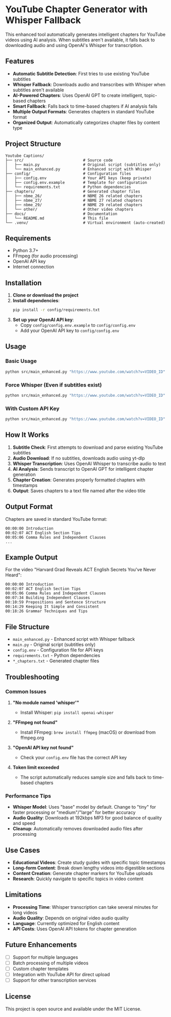 # YouTube Chapter Generator with Whisper Fallback

This enhanced tool automatically generates intelligent chapters for YouTube videos using AI analysis. When subtitles aren't available, it falls back to downloading audio and using OpenAI's Whisper for transcription.

## Features

- **Automatic Subtitle Detection**: First tries to use existing YouTube subtitles
- **Whisper Fallback**: Downloads audio and transcribes with Whisper when subtitles aren't available
- **AI-Powered Chapters**: Uses OpenAI GPT to create intelligent, topic-based chapters
- **Smart Fallback**: Falls back to time-based chapters if AI analysis fails
- **Multiple Output Formats**: Generates chapters in standard YouTube format
- **Organized Output**: Automatically categorizes chapter files by content type

## Project Structure

```
Youtube Captions/
├── src/                          # Source code
│   ├── main.py                   # Original script (subtitles only)
│   └── main_enhanced.py          # Enhanced script with Whisper
├── config/                       # Configuration files
│   ├── config.env                # Your API keys (keep private)
│   ├── config.env.example        # Template for configuration
│   └── requirements.txt          # Python dependencies
├── chapters/                     # Generated chapter files
│   ├── nbme_26/                  # NBME 26 related chapters
│   ├── nbme_27/                  # NBME 27 related chapters
│   ├── nbme_29/                  # NBME 29 related chapters
│   └── other/                    # Other video chapters
├── docs/                         # Documentation
│   └── README.md                 # This file
└── .venv/                        # Virtual environment (auto-created)
```

## Requirements

- Python 3.7+
- FFmpeg (for audio processing)
- OpenAI API key
- Internet connection

## Installation

1. **Clone or download the project**
2. **Install dependencies**:
   ```bash
   pip install -r config/requirements.txt
   ```
3. **Set up your OpenAI API key**:
   - Copy `config/config.env.example` to `config/config.env`
   - Add your OpenAI API key to `config/config.env`

## Usage

### Basic Usage

```bash
python src/main_enhanced.py "https://www.youtube.com/watch?v=VIDEO_ID" 100
```

### Force Whisper (Even if subtitles exist)

```bash
python src/main_enhanced.py "https://www.youtube.com/watch?v=VIDEO_ID" 100 --use-whisper
```

### With Custom API Key

```bash
python src/main_enhanced.py "https://www.youtube.com/watch?v=VIDEO_ID" 100 --api-key YOUR_API_KEY
```

## How It Works

1. **Subtitle Check**: First attempts to download and parse existing YouTube subtitles
2. **Audio Download**: If no subtitles, downloads audio using yt-dlp
3. **Whisper Transcription**: Uses OpenAI Whisper to transcribe audio to text
4. **AI Analysis**: Sends transcript to OpenAI GPT for intelligent chapter generation
5. **Chapter Creation**: Generates properly formatted chapters with timestamps
6. **Output**: Saves chapters to a text file named after the video title

## Output Format

Chapters are saved in standard YouTube format:
```
00:00:00 Introduction
00:02:07 ACT English Section Tips
00:05:06 Comma Rules and Independent Clauses
...
```

## Example Output

For the video "Harvard Grad Reveals ACT English Secrets You've Never Heard":

```
00:00:00 Introduction
00:02:07 ACT English Section Tips
00:05:06 Comma Rules and Independent Clauses
00:07:34 Building Independent Clauses
00:10:59 Prepositions and Sentence Structure
00:14:29 Keeping It Simple and Consistent
00:18:26 Grammar Techniques and Tips
```

## File Structure

- `main_enhanced.py` - Enhanced script with Whisper fallback
- `main.py` - Original script (subtitles only)
- `config.env` - Configuration file for API keys
- `requirements.txt` - Python dependencies
- `*_chapters.txt` - Generated chapter files

## Troubleshooting

### Common Issues

1. **"No module named 'whisper'"**
   - Install Whisper: `pip install openai-whisper`

2. **"FFmpeg not found"**
   - Install FFmpeg: `brew install ffmpeg` (macOS) or download from ffmpeg.org

3. **"OpenAI API key not found"**
   - Check your `config.env` file has the correct API key

4. **Token limit exceeded**
   - The script automatically reduces sample size and falls back to time-based chapters

### Performance Tips

- **Whisper Model**: Uses "base" model by default. Change to "tiny" for faster processing or "medium"/"large" for better accuracy
- **Audio Quality**: Downloads at 192kbps MP3 for good balance of quality and speed
- **Cleanup**: Automatically removes downloaded audio files after processing

## Use Cases

- **Educational Videos**: Create study guides with specific topic timestamps
- **Long-form Content**: Break down lengthy videos into digestible sections
- **Content Creation**: Generate chapter markers for YouTube uploads
- **Research**: Quickly navigate to specific topics in video content

## Limitations

- **Processing Time**: Whisper transcription can take several minutes for long videos
- **Audio Quality**: Depends on original video audio quality
- **Language**: Currently optimized for English content
- **API Costs**: Uses OpenAI API tokens for chapter generation

## Future Enhancements

- [ ] Support for multiple languages
- [ ] Batch processing of multiple videos
- [ ] Custom chapter templates
- [ ] Integration with YouTube API for direct upload
- [ ] Support for other transcription services

## License

This project is open source and available under the MIT License.
